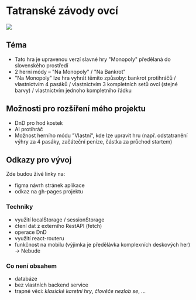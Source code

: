 # Tatranské závody ovcí
<img src=../vite-project/src/img/Header.jpeg/>

## Téma
- Tato hra je upravenou verzí slavné hry "Monopoly" předělaná do slovenského prostředí
- 2 herní módy – "Na Monopoly" / "Na Bankrot"
- "Na Monopoly" lze hra vyhrát těmito způsoby: bankrot protihráčů / vlastnictvím 4 pasáků / vlastnictvím 3 kompletních setů ovcí (stejné barvy) / vlastnictvím jednoho kompletního řádku
  
## Možnosti pro rozšíření mého projektu
- DnD pro hod kostek
- AI protihráč
- Možnost herního módu "Vlastní", kde lze upravit hru (např. odstatranění výhry za 4 pasáky, začáteční peníze, částka za průchod startem)
  

## Odkazy pro vývoj

Zde budou živé linky na:
- figma návrh stránek aplikace
- odkaz na gh-pages projektu

### Techniky

- využití localStorage / sessionStorage
- čtení dat z externího RestAPI (fetch)
- operace DnD
- využití react-routeru
- funkčnost na mobilu (výjimka je předělávka komplexních deskových her) -> Nebude

### Co není obsahem 

- databáze
- bez vlastních backend service
- trapné věci: *klasické karetní hry*, *člověče nezlob se*, ...
